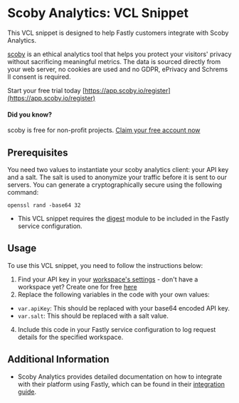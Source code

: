# Scoby Analytics: VCL Snippet

This VCL snippet is designed to help Fastly customers integrate with Scoby Analytics.

[scoby](https://www.scoby.io) is an ethical analytics tool that helps you protect your visitors' privacy without sacrificing meaningful metrics. The data is sourced directly from your web server, no cookies are used and no GDPR, ePrivacy and Schrems II consent is required.

Start your free trial today [https://app.scoby.io/register](https://app.scoby.io/register)

#### Did you know?
scoby is free for non-profit projects.
[Claim your free account now](mailto:hello@scoby.io?subject=giving%20back)

## Prerequisites
You need two values to instantiate your scoby analytics client: your API key and a salt.
The salt is used to anonymize your traffic before it is sent to our servers.
You can generate a cryptographically secure using the following command:

````shell
openssl rand -base64 32
````

- This VCL snippet requires the [digest](https://docs.fastly.com/en/guides/using-digests-in-vcl/) module to be included in the Fastly service configuration.


## Usage

To use this VCL snippet, you need to follow the instructions below:

1. Find your API key in your [workspace's settings](https://app.scoby.io) - don't have a workspace yet? Create one for free [here](https://app.scoby.io)
3. Replace the following variables in the code with your own values:

- `var.apiKey`: This should be replaced with your base64 encoded API key.
- `var.salt`: This should be replaced with a salt value.

4. Include this code in your Fastly service configuration to log request details for the specified workspace.

## Additional Information

- Scoby Analytics provides detailed documentation on how to integrate with their platform using Fastly, which can be found in their [integration guide](https://scobyanalytics.com/docs/integrations/fastly).